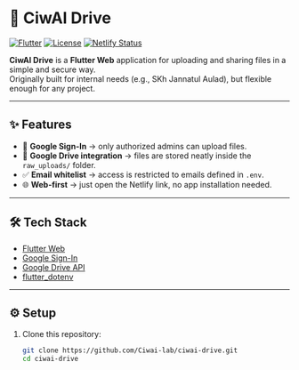 # 🚀 CiwAI Drive

[![Flutter](https://img.shields.io/badge/Flutter-3.x-blue?logo=flutter)](https://flutter.dev)
[![License](https://img.shields.io/badge/License-MIT-green.svg)](LICENSE)
[![Netlify Status](https://api.netlify.com/api/v1/badges/YOUR_NETLIFY_BADGE/deploy-status)](https://ciwaidrive.netlify.app)

**CiwAI Drive** is a **Flutter Web** application for uploading and sharing files in a simple and secure way.  
Originally built for internal needs (e.g., SKh Jannatul Aulad), but flexible enough for any project.

---

## ✨ Features
- 🔐 **Google Sign-In** → only authorized admins can upload files.
- 📂 **Google Drive integration** → files are stored neatly inside the `raw_uploads/` folder.
- ✅ **Email whitelist** → access is restricted to emails defined in `.env`.
- 🌐 **Web-first** → just open the Netlify link, no app installation needed.

---

## 🛠️ Tech Stack
- [Flutter Web](https://flutter.dev/web)
- [Google Sign-In](https://pub.dev/packages/google_sign_in)
- [Google Drive API](https://developers.google.com/drive)
- [flutter_dotenv](https://pub.dev/packages/flutter_dotenv)

---

## ⚙️ Setup

1. Clone this repository:
   ```bash
   git clone https://github.com/Ciwai-lab/ciwai-drive.git
   cd ciwai-drive
